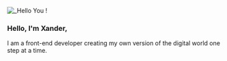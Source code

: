 ![_Hello You !](https://user-images.githubusercontent.com/94568395/197432969-eaacd393-0191-4641-8582-dae83634dbdb.png)

### Hello, I'm Xander,

I am a front-end developer creating my own version of the digital world one step at a time.


